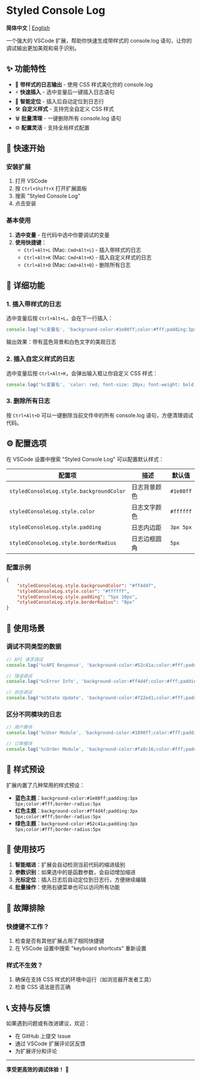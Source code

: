 # Styled Console Log

**简体中文** | [English](README.en.md)

一个强大的 VSCode 扩展，帮助你快速生成带样式的 console.log 语句，让你的调试输出更加美观和易于识别。

## ✨ 功能特性

- 🎨 **带样式的日志输出** - 使用 CSS 样式美化你的 console.log
- ⚡ **快速插入** - 选中变量后一键插入日志语句
- 🎯 **智能定位** - 插入后自动定位到日志行
- 🛠️ **自定义样式** - 支持完全自定义 CSS 样式
- 🗑️ **批量清理** - 一键删除所有 console.log 语句
- ⚙️ **配置灵活** - 支持全局样式配置

## 🚀 快速开始

### 安装扩展

1. 打开 VSCode
2. 按 `Ctrl+Shift+X` 打开扩展面板
3. 搜索 "Styled Console Log"
4. 点击安装

### 基本使用

1. **选中变量** - 在代码中选中你要调试的变量
2. **使用快捷键**：
   - `Ctrl+Alt+L` (Mac: `Cmd+Alt+L`) - 插入带样式的日志
   - `Ctrl+Alt+K` (Mac: `Cmd+Alt+K`) - 插入自定义样式的日志
   - `Ctrl+Alt+D` (Mac: `Cmd+Alt+D`) - 删除所有日志

## 📖 详细功能

### 1. 插入带样式的日志

选中变量后按 `Ctrl+Alt+L`，会在下一行插入：

```javascript
console.log('%c变量名', 'background-color:#1e80ff;color:#fff;padding:3px 5px;border-radius:5px', 变量名);
```

输出效果：带有蓝色背景和白色文字的美观日志

### 2. 插入自定义样式的日志

选中变量后按 `Ctrl+Alt+K`，会弹出输入框让你自定义 CSS 样式：

```javascript
console.log('%c变量名', 'color: red; font-size: 20px; font-weight: bold;', 变量名);
```

### 3. 删除所有日志

按 `Ctrl+Alt+D` 可以一键删除当前文件中的所有 console.log 语句，方便清理调试代码。

## ⚙️ 配置选项

在 VSCode 设置中搜索 "Styled Console Log" 可以配置默认样式：

| 配置项 | 描述 | 默认值 |
|--------|------|--------|
| `styledConsoleLog.style.backgroundColor` | 日志背景颜色 | `#1e80ff` |
| `styledConsoleLog.style.color` | 日志文字颜色 | `#ffffff` |
| `styledConsoleLog.style.padding` | 日志内边距 | `3px 5px` |
| `styledConsoleLog.style.borderRadius` | 日志边框圆角 | `5px` |

### 配置示例

```json
{
    "styledConsoleLog.style.backgroundColor": "#ff4d4f",
    "styledConsoleLog.style.color": "#ffffff",
    "styledConsoleLog.style.padding": "5px 10px",
    "styledConsoleLog.style.borderRadius": "8px"
}
```

## 🎯 使用场景

### 调试不同类型的数据

```javascript
// API 请求调试
console.log('%cAPI Response', 'background-color:#52c41a;color:#fff;padding:3px 5px;border-radius:5px', response);

// 错误调试
console.log('%cError Info', 'background-color:#ff4d4f;color:#fff;padding:3px 5px;border-radius:5px', error);

// 状态调试
console.log('%cState Update', 'background-color:#722ed1;color:#fff;padding:3px 5px;border-radius:5px', newState);
```

### 区分不同模块的日志

```javascript
// 用户模块
console.log('%cUser Module', 'background-color:#1890ff;color:#fff;padding:3px 5px;border-radius:5px', userData);

// 订单模块
console.log('%cOrder Module', 'background-color:#fa8c16;color:#fff;padding:3px 5px;border-radius:5px', orderData);
```

## 🎨 样式预设

扩展内置了几种常用的样式预设：

- **蓝色主题**：`background-color:#1e80ff;padding:3px 5px;color:#fff;border-radius:5px`
- **红色主题**：`background-color:#ff4d4f;padding:3px 5px;color:#fff;border-radius:5px`
- **绿色主题**：`background-color:#52c41a;padding:3px 5px;color:#fff;border-radius:5px`

## 📝 使用技巧

1. **智能缩进**：扩展会自动检测当前代码的缩进级别
2. **参数识别**：如果选中的是函数参数，会自动增加缩进
3. **光标定位**：插入日志后自动定位到日志行，方便继续编辑
4. **批量操作**：使用右键菜单也可以访问所有功能

## 🔧 故障排除

### 快捷键不工作？

1. 检查是否有其他扩展占用了相同快捷键
2. 在 VSCode 设置中搜索 "keyboard shortcuts" 重新设置

### 样式不生效？

1. 确保在支持 CSS 样式的环境中运行（如浏览器开发者工具）
2. 检查 CSS 语法是否正确

## 📞 支持与反馈

如果遇到问题或有改进建议，欢迎：

- 在 GitHub 上提交 Issue
- 通过 VSCode 扩展评论区反馈
- 为扩展评分和评论

---

**享受更高效的调试体验！** 🎉